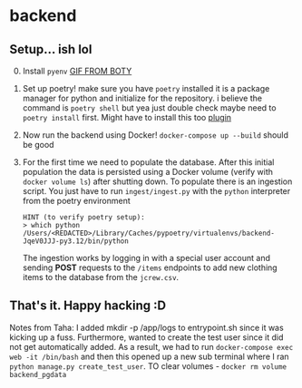# backend

## Setup... ish lol

0.  Install `pyenv` [GIF FROM BOTY](https://github.com/pyenv/pyenv/blob/master/install_local_python.gif)

1.  Set up poetry! make sure you have `poetry` installed it is a package manager for python and initialize for the repository. i believe the command is `poetry shell` but yea just double check maybe need to `poetry install` first. Might have to install this too [plugin](https://github.com/python-poetry/poetry-plugin-shell)

2.  Now run the backend using Docker! `docker-compose up --build` should be good

3.  For the first time we need to populate the database. After this initial population the data is persisted using a Docker volume (verify with `docker volume ls`) after shutting down. To populate there is an ingestion script. You just have to run `ingest/ingest.py` with the `python` interpreter from the poetry environment

        HINT (to verify poetry setup):
        > which python
        /Users/<REDACTED>/Library/Caches/pypoetry/virtualenvs/backend-JqeV0JJJ-py3.12/bin/python

    The ingestion works by logging in with a special user account and sending **POST** requests to the `/items` endpoints to add new clothing items to the database from the `jcrew.csv`.

## That's it. Happy hacking :D

Notes from Taha:
I added mkdir -p /app/logs to entrypoint.sh since it was kicking up a fuss. Furthermore, wanted to create the test user since it did not get automatically added. As a result, we had to run `docker-compose exec web -it /bin/bash` and then this opened up a new sub terminal where I ran `python manage.py create_test_user`. TO clear volumes - `docker rm volume backend_pgdata `

